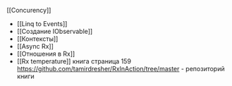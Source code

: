 [[Concurency]]
- [[Linq to Events]]
- [[Создание IObservable]]
- [[Контексты]]
- [[Async Rx]]
- [[Отношения в Rx]]
- [[Rx temperature]]
книга страница 159
https://github.com/tamirdresher/RxInAction/tree/master - репозиторий книги